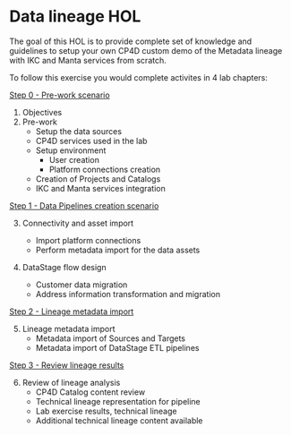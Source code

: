 # Data lineage HOL

The goal of this HOL is to provide complete set of knowledge and guidelines to setup your own CP4D custom demo of the Metadata lineage with IKC and Manta services from scratch.

To follow this exercise you would complete activites in 4 lab chapters:

[Step 0 - Pre-work scenario](/Data%20Lineage/Lab1_data_lineage_ETL_Postgres_0_pre-work.md)

1.  Objectives
2.  Pre-work
    - Setup the data sources
    - CP4D services used in the lab
    - Setup environment
      - User creation
      - Platform connections creation
    - Creation of Projects and Catalogs
    - IKC and Manta services integration

[Step 1 - Data Pipelines creation scenario](/Data%20Lineage/Lab1_data_lineage_ETL_Postgres_1_Data_Pipelines_creation.md)

3. Connectivity and asset import

   - Import platform connections
   - Perform metadata import for the data assets

4. DataStage flow design
   - Customer data migration
   - Address information transformation and migration

[Step 2 - Lineage metadata import](/Data%20Lineage/Lab1_data_lineage_ETL_Postgres_2_Lineage_metadata_import.md)

5. Lineage metadata import
   - Metadata import of Sources and Targets
   - Metadata import of DataStage ETL pipelines

[Step 3 - Review lineage results](/Data%20Lineage/Lab1_data_lineage_ETL_Postgres_3_Lineage_review.md)

6. Review of lineage analysis
   - CP4D Catalog content review
   - Technical lineage representation for pipeline
   - Lab exercise results, technical lineage
   - Additional technical lineage content available
